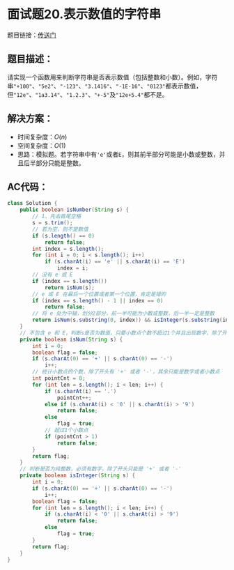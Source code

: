 # 面试题20.表示数值的字符串
题目链接：[传送门](https://leetcode-cn.com/problems/biao-shi-shu-zhi-de-zi-fu-chuan-lcof/)

## 题目描述：
请实现一个函数用来判断字符串是否表示数值（包括整数和小数）。例如，字符串`"+100"`、`"5e2"`、`"-123"`、`"3.1416"`、`"-1E-16"`、`"0123"`都表示数值，但`"12e"`、`"1a3.14"`、`"1.2.3"`、`"+-5"`及`"12e+5.4"`都不是。

## 解决方案：
- 时间复杂度：$O(n)$
- 空间复杂度：$O(1)$
- 思路：模拟题。若字符串中有`'e'`或者`E`，则其前半部分可能是小数或整数，并且后半部分只能是整数。

## AC代码：
```java
class Solution {
	public boolean isNumber(String s) {
		// 1、先去首尾空格
		s = s.trim();
		// 若为空，则不是数值
		if (s.length() == 0)
			return false;
		int index = s.length();
		for (int i = 0; i < s.length(); i++)
			if (s.charAt(i) == 'e' || s.charAt(i) == 'E')
				index = i;
		// 没有 e 或 E
		if (index == s.length())
			return isNum(s);
		// e 或 E 在最后一个位置或者第一个位置，肯定是错的
		if (index == s.length() - 1 || index == 0)
			return false;
		// 将 e 处为中轴，划分2部分，前一半可能为小数或整数，后一半一定是整数
		return isNum(s.substring(0, index)) && isInteger(s.substring(index + 1));
	}
	// 不包含 e 和 E，判断s是否为数值，只要小数点个数不超过1个并且出现数字，除了开头只能是 '+' 或者 '-'
	private boolean isNum(String s) {
		int i = 0;
		boolean flag = false;
		if (s.charAt(0) == '+' || s.charAt(0) == '-')
			i++;
		// 统计小数点的个数，除了开头有 '+' 或者 '-'，其余只能是数字或者小数点
		int pointCnt = 0;
		for (int len = s.length(); i < len; i++) {
			if (s.charAt(i) == '.')
				pointCnt++;
			else if (s.charAt(i) < '0' || s.charAt(i) > '9')
				return false;
			else
				flag = true;
			// 超过1个小数点
			if (pointCnt > 1)
				return false;
		}
		return flag;
	}
	// 判断是否为纯整数，必须有数字，除了开头只能是 '+' 或者 '-'
	private boolean isInteger(String s) {
		int i = 0;
		if (s.charAt(0) == '+' || s.charAt(0) == '-')
			i++;
		boolean flag = false;
		for (int len = s.length(); i < len; i++) {
			if (s.charAt(i) < '0' || s.charAt(i) > '9')
				return false;
			else
				flag = true;
		}
		return flag;
	}
}
```